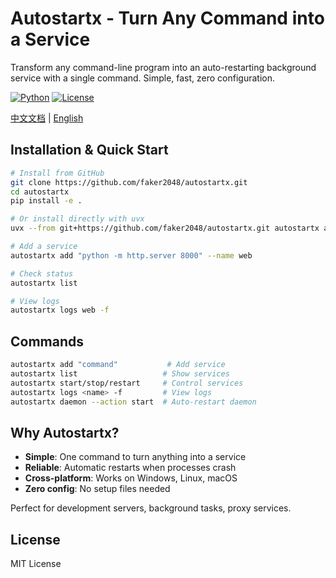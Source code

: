 # Autostartx - Turn Any Command into a Service

Transform any command-line program into an auto-restarting background service with a single command. Simple, fast, zero configuration.

[![Python](https://img.shields.io/badge/python-3.8+-blue.svg)](https://python.org) [![License](https://img.shields.io/badge/license-MIT-blue.svg)](LICENSE)

[中文文档](README_zh.md) | [English](README.md)

## Installation & Quick Start

```bash
# Install from GitHub
git clone https://github.com/faker2048/autostartx.git
cd autostartx
pip install -e .

# Or install directly with uvx
uvx --from git+https://github.com/faker2048/autostartx.git autostartx add "python -m http.server 8000" --name web

# Add a service
autostartx add "python -m http.server 8000" --name web

# Check status
autostartx list

# View logs
autostartx logs web -f
```

## Commands

```bash
autostartx add "command"           # Add service
autostartx list                   # Show services
autostartx start/stop/restart     # Control services  
autostartx logs <name> -f         # View logs
autostartx daemon --action start  # Auto-restart daemon
```

## Why Autostartx?

- **Simple**: One command to turn anything into a service
- **Reliable**: Automatic restarts when processes crash
- **Cross-platform**: Works on Windows, Linux, macOS
- **Zero config**: No setup files needed

Perfect for development servers, background tasks, proxy services.

## License

MIT License